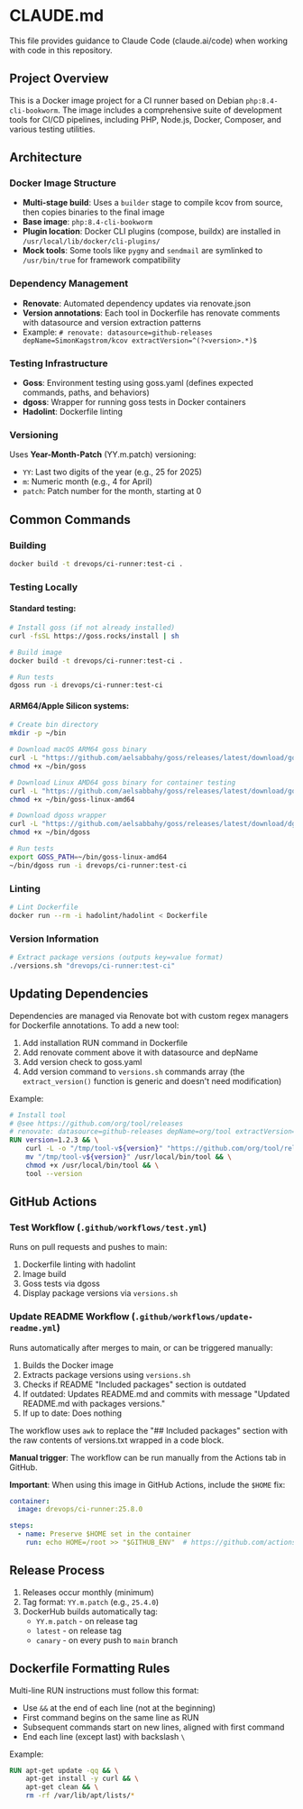 # CLAUDE.md

This file provides guidance to Claude Code (claude.ai/code) when working with code in this repository.

## Project Overview

This is a Docker image project for a CI runner based on Debian `php:8.4-cli-bookworm`. The image includes a comprehensive suite of development tools for CI/CD pipelines, including PHP, Node.js, Docker, Composer, and various testing utilities.

## Architecture

### Docker Image Structure
- **Multi-stage build**: Uses a `builder` stage to compile kcov from source, then copies binaries to the final image
- **Base image**: `php:8.4-cli-bookworm`
- **Plugin location**: Docker CLI plugins (compose, buildx) are installed in `/usr/local/lib/docker/cli-plugins/`
- **Mock tools**: Some tools like `pygmy` and `sendmail` are symlinked to `/usr/bin/true` for framework compatibility

### Dependency Management
- **Renovate**: Automated dependency updates via renovate.json
- **Version annotations**: Each tool in Dockerfile has renovate comments with datasource and version extraction patterns
- Example: `# renovate: datasource=github-releases depName=SimonKagstrom/kcov extractVersion=^(?<version>.*)$`

### Testing Infrastructure
- **Goss**: Environment testing using goss.yaml (defines expected commands, paths, and behaviors)
- **dgoss**: Wrapper for running goss tests in Docker containers
- **Hadolint**: Dockerfile linting

### Versioning
Uses **Year-Month-Patch** (YY.m.patch) versioning:
- `YY`: Last two digits of the year (e.g., 25 for 2025)
- `m`: Numeric month (e.g., 4 for April)
- `patch`: Patch number for the month, starting at 0

## Common Commands

### Building
```bash
docker build -t drevops/ci-runner:test-ci .
```

### Testing Locally

#### Standard testing:
```bash
# Install goss (if not already installed)
curl -fsSL https://goss.rocks/install | sh

# Build image
docker build -t drevops/ci-runner:test-ci .

# Run tests
dgoss run -i drevops/ci-runner:test-ci
```

#### ARM64/Apple Silicon systems:
```bash
# Create bin directory
mkdir -p ~/bin

# Download macOS ARM64 goss binary
curl -L "https://github.com/aelsabbahy/goss/releases/latest/download/goss-darwin-arm64" -o ~/bin/goss
chmod +x ~/bin/goss

# Download Linux AMD64 goss binary for container testing
curl -L "https://github.com/aelsabbahy/goss/releases/latest/download/goss-linux-amd64" -o ~/bin/goss-linux-amd64
chmod +x ~/bin/goss-linux-amd64

# Download dgoss wrapper
curl -L "https://github.com/aelsabbahy/goss/releases/latest/download/dgoss" -o ~/bin/dgoss
chmod +x ~/bin/dgoss

# Run tests
export GOSS_PATH=~/bin/goss-linux-amd64
~/bin/dgoss run -i drevops/ci-runner:test-ci
```

### Linting
```bash
# Lint Dockerfile
docker run --rm -i hadolint/hadolint < Dockerfile
```

### Version Information
```bash
# Extract package versions (outputs key=value format)
./versions.sh "drevops/ci-runner:test-ci"
```

## Updating Dependencies

Dependencies are managed via Renovate bot with custom regex managers for Dockerfile annotations. To add a new tool:

1. Add installation RUN command in Dockerfile
2. Add renovate comment above it with datasource and depName
3. Add version check to goss.yaml
4. Add version command to `versions.sh` commands array (the `extract_version()` function is generic and doesn't need modification)

Example:
```dockerfile
# Install tool
# @see https://github.com/org/tool/releases
# renovate: datasource=github-releases depName=org/tool extractVersion=^(?<version>.*)$
RUN version=1.2.3 && \
    curl -L -o "/tmp/tool-v${version}" "https://github.com/org/tool/releases/download/v${version}/tool_linux_amd64" && \
    mv "/tmp/tool-v${version}" /usr/local/bin/tool && \
    chmod +x /usr/local/bin/tool && \
    tool --version
```

## GitHub Actions

### Test Workflow (`.github/workflows/test.yml`)

Runs on pull requests and pushes to main:
1. Dockerfile linting with hadolint
2. Image build
3. Goss tests via dgoss
4. Display package versions via `versions.sh`

### Update README Workflow (`.github/workflows/update-readme.yml`)

Runs automatically after merges to main, or can be triggered manually:
1. Builds the Docker image
2. Extracts package versions using `versions.sh`
3. Checks if README "Included packages" section is outdated
4. If outdated: Updates README.md and commits with message "Updated README.md with packages versions."
5. If up to date: Does nothing

The workflow uses `awk` to replace the "## Included packages" section with the raw contents of versions.txt wrapped in a code block.

**Manual trigger**: The workflow can be run manually from the Actions tab in GitHub.

**Important**: When using this image in GitHub Actions, include the `$HOME` fix:
```yaml
container:
  image: drevops/ci-runner:25.8.0

steps:
  - name: Preserve $HOME set in the container
    run: echo HOME=/root >> "$GITHUB_ENV"  # https://github.com/actions/runner/issues/863
```

## Release Process

1. Releases occur monthly (minimum)
2. Tag format: `YY.m.patch` (e.g., `25.4.0`)
3. DockerHub builds automatically tag:
   - `YY.m.patch` - on release tag
   - `latest` - on release tag
   - `canary` - on every push to `main` branch

## Dockerfile Formatting Rules

Multi-line RUN instructions must follow this format:
- Use `&&` at the end of each line (not at the beginning)
- First command begins on the same line as RUN
- Subsequent commands start on new lines, aligned with first command
- End each line (except last) with backslash `\`

Example:
```dockerfile
RUN apt-get update -qq && \
    apt-get install -y curl && \
    apt-get clean && \
    rm -rf /var/lib/apt/lists/*
```
